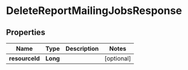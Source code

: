 
# DeleteReportMailingJobsResponse

## Properties
Name | Type | Description | Notes
------------ | ------------- | ------------- | -------------
**resourceId** | **Long** |  |  [optional]



